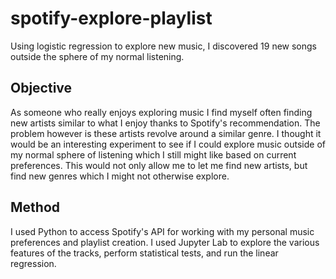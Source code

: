 # spotify-explore-playlist
Using logistic regression to explore new music, I discovered 19 new songs outside the sphere of my normal listening.

## Objective

As someone who really enjoys exploring music I find myself often finding new artists similar to what I enjoy thanks to Spotify's recommendation. The problem however is these artists revolve around a similar genre. I thought it would be an interesting experiment to see if I could explore music outside of my normal sphere of listening which I still might like based on current preferences. This would not only allow me to let me find new artists, but find new genres which I might not otherwise explore.

## Method

I used Python to access Spotify's API for working with my personal music preferences and playlist creation. I used Jupyter Lab to explore the various features of the tracks, perform statistical tests, and run the linear regression.

